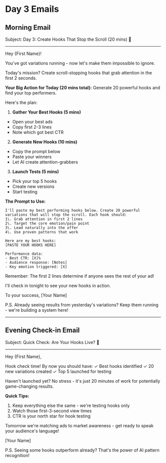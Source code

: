 # Day 3 Emails

## Morning Email

Subject: Day 3: Create Hooks That Stop the Scroll (20 mins) 🎣

--------------------------------------------------------------------------------

Hey {First Name}!

You've got variations running - now let's make them impossible to ignore.

Today's mission? Create scroll-stopping hooks that grab attention in the first 2 seconds.

**Your Big Action for Today (20 mins total):** Generate 20 powerful hooks and find your top performers.

Here's the plan:

1. **Gather Your Best Hooks (5 mins)**

  - Open your best ads
  - Copy first 2-3 lines
  - Note which got best CTR

2. **Generate New Hooks (10 mins)**

  - Copy the prompt below
  - Paste your winners
  - Let AI create attention-grabbers

3. **Launch Tests (5 mins)**

  - Pick your top 5 hooks
  - Create new versions
  - Start testing

**The Prompt to Use:**

```
I'll paste my best performing hooks below. Create 20 powerful variations that will stop the scroll. Each hook should:
1\. Grab attention in first 2 lines
2\. Target the core emotion/pain point
3\. Lead naturally into the offer
4\. Use proven patterns that work

Here are my best hooks:
[PASTE YOUR HOOKS HERE]

Performance data:
- Best CTR: [X]%
- Audience response: [Notes]
- Key emotion triggered: [X]
```

Remember: The first 2 lines determine if anyone sees the rest of your ad!

I'll check in tonight to see your new hooks in action.

To your success, [Your Name]

P.S. Already seeing results from yesterday's variations? Keep them running - we're building a system here!

--------------------------------------------------------------------------------

## Evening Check-in Email

Subject: Quick Check: Are Your Hooks Live? 🎣

--------------------------------------------------------------------------------

Hey {First Name},

Hook check time! By now you should have: ✓ Best hooks identified ✓ 20 new variations created ✓ Top 5 launched for testing

Haven't launched yet? No stress - it's just 20 minutes of work for potentially game-changing results.

**Quick Tips:**

1. Keep everything else the same - we're testing hooks only
2. Watch those first-3-second view times
3. CTR is your north star for hook testing

Tomorrow we're matching ads to market awareness - get ready to speak your audience's language!

[Your Name]

P.S. Seeing some hooks outperform already? That's the power of AI pattern recognition!
